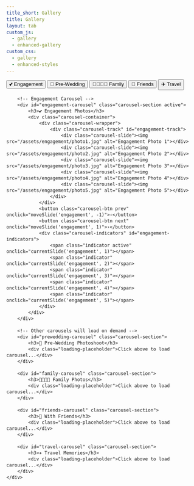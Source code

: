```yaml
---
title_short: Gallery
title: Gallery
layout: tab
custom_js: 
  - gallery
  - enhanced-gallery
custom_css: 
  - gallery
  - enhanced-styles
---
```


<div class="carousel-gallery">
    <div class="gallery-sections">
        <div class="section-tabs">
            <button class="section-tab active" onclick="showCarousel('engagement')">💕 Engagement</button>
            <button class="section-tab" onclick="showCarousel('prewedding')">📸 Pre-Wedding</button>
            <button class="section-tab" onclick="showCarousel('family')">👨‍👩‍👧‍👦 Family</button>
            <button class="section-tab" onclick="showCarousel('friends')">👫 Friends</button>
            <button class="section-tab" onclick="showCarousel('travel')">✈️ Travel</button>
        </div>
        
        <!-- Engagement Carousel -->
        <div id="engagement-carousel" class="carousel-section active">
            <h3>💕 Engagement Photos</h3>
            <div class="carousel-container">
                <div class="carousel-wrapper">
                    <div class="carousel-track" id="engagement-track">
                        <div class="carousel-slide"><img src="/assets/engagement/photo1.jpg" alt="Engagement Photo 1"></div>
                        <div class="carousel-slide"><img src="/assets/engagement/photo2.jpg" alt="Engagement Photo 2"></div>
                        <div class="carousel-slide"><img src="/assets/engagement/photo3.jpg" alt="Engagement Photo 3"></div>
                        <div class="carousel-slide"><img src="/assets/engagement/photo4.jpg" alt="Engagement Photo 4"></div>
                        <div class="carousel-slide"><img src="/assets/engagement/photo5.jpg" alt="Engagement Photo 5"></div>
                    </div>
                </div>
                <button class="carousel-btn prev" onclick="moveSlide('engagement', -1)">‹</button>
                <button class="carousel-btn next" onclick="moveSlide('engagement', 1)">›</button>
                <div class="carousel-indicators" id="engagement-indicators">
                    <span class="indicator active" onclick="currentSlide('engagement', 1)"></span>
                    <span class="indicator" onclick="currentSlide('engagement', 2)"></span>
                    <span class="indicator" onclick="currentSlide('engagement', 3)"></span>
                    <span class="indicator" onclick="currentSlide('engagement', 4)"></span>
                    <span class="indicator" onclick="currentSlide('engagement', 5)"></span>
                </div>
            </div>
        </div>
        
        <!-- Other carousels will load on demand -->
        <div id="prewedding-carousel" class="carousel-section">
            <h3>📸 Pre-Wedding Photoshoot</h3>
            <div class="loading-placeholder">Click above to load carousel...</div>
        </div>
        
        <div id="family-carousel" class="carousel-section">
            <h3>👨‍👩‍👧‍👦 Family Photos</h3>
            <div class="loading-placeholder">Click above to load carousel...</div>
        </div>
        
        <div id="friends-carousel" class="carousel-section">
            <h3>👫 With Friends</h3>
            <div class="loading-placeholder">Click above to load carousel...</div>
        </div>
        
        <div id="travel-carousel" class="carousel-section">
            <h3>✈️ Travel Memories</h3>
            <div class="loading-placeholder">Click above to load carousel...</div>
        </div>
    </div>
</div>

<script>
// Carousel functionality
let carouselStates = {
    engagement: { currentSlide: 0, totalSlides: 5 },
    prewedding: { currentSlide: 0, totalSlides: 0 },
    family: { currentSlide: 0, totalSlides: 0 },
    friends: { currentSlide: 0, totalSlides: 0 },
    travel: { currentSlide: 0, totalSlides: 0 }
};

function showCarousel(section) {
    // Hide all carousels
    document.querySelectorAll('.carousel-section').forEach(carousel => {
        carousel.classList.remove('active');
    });
    
    // Remove active from all tabs
    document.querySelectorAll('.section-tab').forEach(tab => {
        tab.classList.remove('active');
    });
    
    // Show selected carousel
    document.getElementById(section + '-carousel').classList.add('active');
    event.target.classList.add('active');
    
    // Load carousel if not loaded
    if (section !== 'engagement' && carouselStates[section].totalSlides === 0) {
        loadCarouselSection(section);
    }
}

function loadCarouselSection(section) {
    const carousel = document.getElementById(section + '-carousel');
    const photoCount = getPhotoCount(section);
    
    let carouselHTML = `
        <div class="carousel-container">
            <div class="carousel-wrapper">
                <div class="carousel-track" id="${section}-track">
    `;
    
    for (let i = 1; i <= photoCount; i++) {
        carouselHTML += `<div class="carousel-slide"><img src="/assets/${section}/photo${i}.jpg" alt="${section} Photo ${i}" loading="lazy"></div>`;
    }
    
    carouselHTML += `
                </div>
            </div>
            <button class="carousel-btn prev" onclick="moveSlide('${section}', -1)">‹</button>
            <button class="carousel-btn next" onclick="moveSlide('${section}', 1)">›</button>
            <div class="carousel-indicators" id="${section}-indicators">
    `;
    
    for (let i = 1; i <= photoCount; i++) {
        carouselHTML += `<span class="indicator ${i === 1 ? 'active' : ''}" onclick="currentSlide('${section}', ${i})"></span>`;
    }
    
    carouselHTML += `
            </div>
        </div>
    `;
    
    carousel.innerHTML = '<h3>' + carousel.querySelector('h3').innerHTML + '</h3>' + carouselHTML;
    carouselStates[section].totalSlides = photoCount;
}

function getPhotoCount(section) {
    const counts = {
        prewedding: 6,
        family: 5,
        friends: 7,
        travel: 8
    };
    return counts[section] || 5;
}

function moveSlide(section, direction) {
    const state = carouselStates[section];
    const track = document.getElementById(section + '-track');
    
    state.currentSlide += direction;
    
    if (state.currentSlide >= state.totalSlides) {
        state.currentSlide = 0;
    } else if (state.currentSlide < 0) {
        state.currentSlide = state.totalSlides - 1;
    }
    
    updateCarousel(section);
}

function currentSlide(section, slideIndex) {
    carouselStates[section].currentSlide = slideIndex - 1;
    updateCarousel(section);
}

function updateCarousel(section) {
    const state = carouselStates[section];
    const track = document.getElementById(section + '-track');
    const indicators = document.getElementById(section + '-indicators');
    
    if (track) {
        track.style.transform = `translateX(-${state.currentSlide * 100}%)`;
    }
    
    if (indicators) {
        indicators.querySelectorAll('.indicator').forEach((indicator, index) => {
            indicator.classList.toggle('active', index === state.currentSlide);
        });
    }
}

// Auto-play functionality (optional)
function startAutoplay(section, interval = 5000) {
    return setInterval(() => {
        moveSlide(section, 1);
    }, interval);
}
</script>
